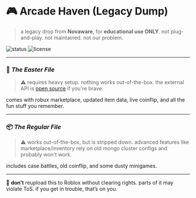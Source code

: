 # 🎮 Arcade Haven (Legacy Dump)

> a legacy drop from **Novaware**, for **educational use ONLY**. not plug-and-play. not maintained. not our problem.

![status](https://img.shields.io/badge/status-archived-lightgrey)
![license](https://img.shields.io/badge/license-educational_use_only-blue)

---

### 🥚 *The Easter File*

> ⚠️ requires heavy setup. nothing works out-of-the-box.
> the external API is [open source](https://github.com/frrazer/ArcadeHavenAPI) if you're brave.

comes with robux marketplace, updated item data, live coinflip, and all the fun stuff you remember.

---

### 📦 *The Regular File*

> ⚠️ works out-of-the-box, but is stripped down.
> advanced features like marketplace/inventory rely on old mongo cluster configs and probably won't work.

includes case battles, old coinflip, and some dusty minigames.

---

🚫 **don’t** reupload this to Roblox without clearing rights. parts of it may violate ToS. if you get in trouble, that’s on you.
